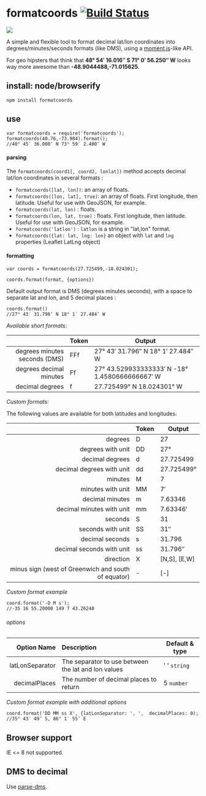 # formatcoords [![Build Status](https://travis-ci.org/nerik/formatcoords.svg?branch=master)](https://travis-ci.org/nerik/formatcoords)

![](https://raw.githubusercontent.com/nerik/formatcoords/master/doc/mercator.jpg)

A simple and flexible tool to format decimal lat/lon coordinates into degrees/minutes/seconds formats (like DMS), using a [moment.js](http://momentjs.com/)-like API.

For geo hipsters that think that **48° 54′ 16.016″ S 71° 0′ 56.250″ W** looks way more awesome than **-48.9044488,-71.015625**.

## install: node/browserify

```
npm install formatcoords
```

## use

```
var formatcoords = require('formatcoords');
formatcoords(40.76,-73.984).format();
//40° 45′ 36.000″ N 73° 59′ 2.400″ W
```

#### parsing

The ```formatcoords(coord1[, coord2, lonlat])``` method accepts decimal lat/lon coordinates in several formats :
- ```formatcoords([lat, lon])```: an array of floats.
- ```formatcoords([lon, lat], true)```: an array of floats. First longitude, then latitude. Useful for use with GeoJSON, for example.
- ```formatcoords(lat, lon)``` : floats.
- ```formatcoords(lon, lat, true)``` : floats. First longitude, then latitude. Useful for use with GeoJSON, for example.
- ```formatcoords('latlon')``` : ```latlon``` is a string in "lat,lon" format.
- ```formatcoords({lat: lat, lng: lon}``` an object with ```lat``` and ```lng``` properties (Leaflet LatLng object)

#### formatting

```
var coords = formatcoords(27.725499,-18.024301);
```

```
coords.format(format, {options})
```

Default output format is DMS (degrees minutes seconds), with a space to separate lat and lon, and 5 decimal places :
```
coords.format()
//27° 43′ 31.796″ N 18° 1′ 27.484″ W
```


*Available short formats:*

|                       | Token   | Output |
|----------------------:|:--------|--------|
|degrees minutes seconds (DMS)|FFf        |27° 43′ 31.796″ N 18° 1′ 27.484″ W        |
|degrees decimal minutes|Ff       |27° 43.529933333333′ N -18° 1.4580666666667′ W       |
|decimal degrees        |f        |27.725499° N 18.024301° W        |

*Custom formats:*

The following values are available for both latitudes and longitudes:

|                               | Token   | Output |
|------------------------------:|:--------|--------|
|degrees                        |D        |27        |
|degrees with unit              |DD       |27°        |
|decimal degrees                |d        |27.725499        |
|decimal degrees with unit      |dd       |27.725499°        |
|minutes                        |M        |7        |
|minutes with unit              |MM       |7′        |
|decimal minutes                |m        |7.63346        |
|decimal minutes with unit      |mm       |7.63346′        |
|seconds                        |S        |31        |
|seconds with unit              |SS       |31″        |
|decimal seconds                |s        |31.796        |
|decimal seconds with unit      |ss       |31.796″        |
|direction                      |X        |[N,S], [E,W]        |
|minus sign (west of Greenwich and south of equator)|-        |[-]        |

*Custom format example*

```
coord.format('-D M s');
//-35 16 55.20000 149 7 43.26240
```

###### options
| Option Name              | Description   | Default & type |
|-------------------------:|:--------------|---------|
|latLonSeparator         | The separator to use between the lat and lon values | ' ' `string` |
|decimalPlaces           | The number of decimal places to return | 5 `number`|

*Custom format example with additional options*

```
coord.format('DD MM ss X', {latLonSeparator: ', ',  decimalPlaces: 0);
//35° 43′ 49″ S, 86° 1′ 55″ E
```


## Browser support
IE <= 8 not supported.

## DMS to decimal

Use [parse-dms](https://www.npmjs.com/package/parse-dms).

